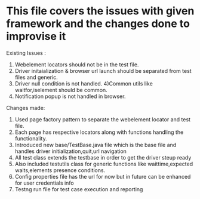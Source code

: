 # This file covers the issues with given framework and the changes done to improvise it

Existing Issues :

1) Webelement locators should not be in the test file.
2) Driver initaialization & browser url launch should be separated from test files and generic.
3) Driver null condition is not handled.
4)Common utils like waitfor,iselement should be common.
5) Notification popup is not handled in browser.

Changes made:

1) Used page factory pattern to separate the webelement locator and test file.
2) Each page has respective locators along with functions handling the functionality.
3) Introduced new base/TestBase.java file which is the base file and handles driver initialization,quit,url navigation
4) All test class extends the testbase in order to get the driver steup ready
5) Also included testutils class for generic functions like waittime,expected waits,elements presence conditions.
6) Config properties file has the url for now but in future can be enhanced for user credentials info
7) Testng run file for test case execution and reporting
